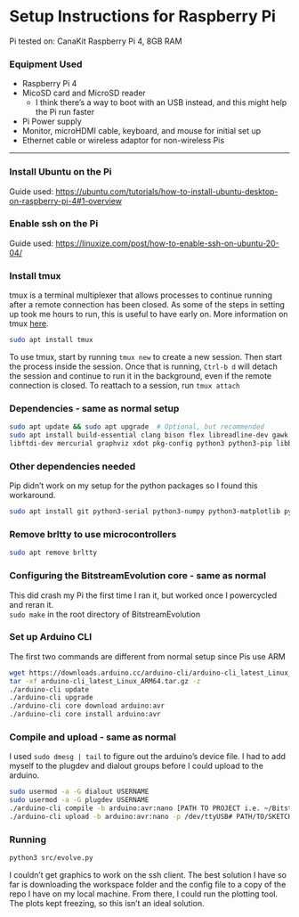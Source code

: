 # Setup Instructions for Raspberry Pi
Pi tested on: CanaKit Raspberry Pi 4, 8GB RAM
### Equipment Used
- Raspberry Pi 4
- MicoSD card and MicroSD reader
    - I think there’s a way to boot with an USB instead, and this might help the Pi run faster
- Pi Power supply
- Monitor, microHDMI cable, keyboard, and mouse for initial set up
- Ethernet cable or wireless adaptor for non-wireless Pis

---

### Install Ubuntu on the Pi
Guide used: https://ubuntu.com/tutorials/how-to-install-ubuntu-desktop-on-raspberry-pi-4#1-overview

### Enable ssh on the Pi
Guide used: https://linuxize.com/post/how-to-enable-ssh-on-ubuntu-20-04/

### Install tmux
tmux is a terminal multiplexer that allows processes to continue running after a remote connection has been closed. As some of the steps in setting up took me hours to run, this is useful to have early on. More information on tmux [here](https://github.com/tmux/tmux/wiki).
```bash
sudo apt install tmux
```
To use tmux, start by running `tmux new` to create a new session. Then start the process inside the session. Once that is running, `Ctrl-b d` will detach the session and continue to run it in the background, even if the remote connection is closed. To reattach to a session, run `tmux attach`

### Dependencies - same as normal setup
```bash
sudo apt update && sudo apt upgrade  # Optional, but recommended 
sudo apt install build-essential clang bison flex libreadline-dev gawk tcl-dev libffi-dev \
libftdi-dev mercurial graphviz xdot pkg-config python3 python3-pip libboost-all-dev cmake make
```

### Other dependencies needed
Pip didn’t work on my setup for the python packages so I found this workaround.
```bash
sudo apt install git python3-serial python3-numpy python3-matplotlib python3-sortedcontainers
```

### Remove brltty to use microcontrollers
```bash
sudo apt remove brltty
```

### Configuring the BitstreamEvolution core - same as normal 
This did crash my Pi the first time I ran it, but worked once I powercycled and reran it. \
`sudo make` in the root directory of BitstreamEvolution

### Set up Arduino CLI
The first two commands are different from normal setup since Pis use ARM
```bash
wget https://downloads.arduino.cc/arduino-cli/arduino-cli_latest_Linux_ARM64.tar.gz
tar -xf arduino-cli_latest_Linux_ARM64.tar.gz -z
./arduino-cli update
./arduino-cli upgrade
./arduino-cli core download arduino:avr
./arduino-cli core install arduino:avr
```

### Compile and upload - same as normal
I used `sudo dmesg | tail` to figure out the arduino’s device file. I had to add myself to the plugdev and dialout groups before I could upload to the arduino.
```bash
sudo usermod -a -G dialout USERNAME
sudo usermod -a -G plugdev USERNAME
./arduino-cli compile -b arduino:avr:nano [PATH TO PROJECT i.e. ~/BitstreamEvolution/data/ReadSignal/ReadSignal.ino]
./arduino-cli upload -b arduino:avr:nano -p /dev/ttyUSB# PATH/TO/SKETCH
```

### Running 
```bash
python3 src/evolve.py
```
I couldn’t get graphics to work on the ssh client. The best solution I have so far is downloading the workspace folder and the config file to a copy of the repo I have on my local machine. From there, I could run the plotting tool. The plots kept freezing, so this isn’t an ideal solution.
